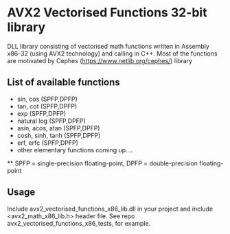 # AVX2 Vectorised Functions 32-bit library
DLL library consisting of vectorised math functions written in Assembly x86-32 (using AVX2 technology) and calling in C++.
Most of the functions are motivated by Cephes (https://www.netlib.org/cephes/) library

## List of available functions
* sin, cos (SPFP,DPFP)
* tan, cot (SPFP,DPFP)
* exp (SPFP,DPFP)
* natural log (SPFP,DPFP)
* asin, acos, atan (SPFP,DPFP)
* cosh, sinh, tanh (SPFP,DPFP)
* erf, erfc (SPFP,DPFP)
* other elementary functions coming up....

** SPFP = single-precision floating-point, DPFP = double-precision floating-point

## Usage
Include avx2_vectorised_functions_x86_lib.dll in your project and include <avx2_math_x86_lib.h> header file.
See repo avx2_vectorised_functions_x86_tests, for example.
